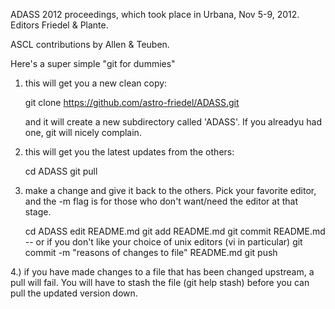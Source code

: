 ADASS 2012 proceedings, which took place in Urbana, Nov 5-9, 2012.
Editors Friedel & Plante.

ASCL contributions by Allen & Teuben.


Here's a super simple "git for dummies"

1) this will get you a new clean copy:

   git clone https://github.com/astro-friedel/ADASS.git

   and it will create a new subdirectory called 'ADASS'. If 
   you alreadyu had one, git will nicely complain.

2) this will get you the latest updates from the others:


   cd ADASS
   git pull

3) make a change and give it back to the others.   Pick your favorite editor,
   and the -m flag is for those who don't want/need the editor at that stage.

   cd ADASS
   edit README.md
   git add README.md
   git commit README.md
-- or if you don't like your choice of unix editors (vi in particular)
   git commit -m "reasons of changes to file"  README.md
   git push


4.) if you have made changes to a file that has been changed upstream, a pull will fail. You will have to stash the file (git help stash) before you can pull the updated version down. 
